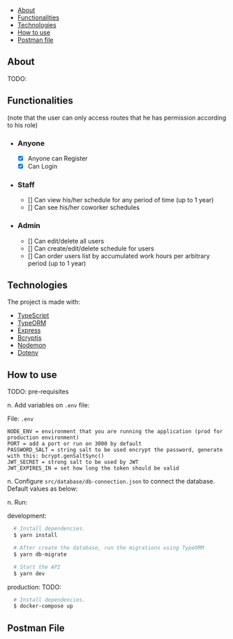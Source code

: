 - [About](#about)
- [Functionalities](#functionalities)
- [Technologies](#technologies)
- [How to use](#how-to-use)
- [Postman file](#postman-file)

<a id="about"></a>

## About

TODO:

<a id="functionalities"></a>

## Functionalities

(note that the user can only access routes that he has permission according to his role)

- ### **Anyone**

  - [x] Anyone can Register
  - [x] Can Login

- ### **Staff**

  - [] Can view his/her schedule for any period of time (up to 1 year)
  - [] Can see his/her coworker schedules

- ### **Admin**
  - [] Can edit/delete all users
  - [] Can create/edit/delete schedule for users
  - [] Can order users list by accumulated work hours per arbitrary period (up to 1 year)

<a id="technologies"></a>

## Technologies

The project is made with:

- [TypeScript](https://www.typescriptlang.org/)
- [TypeORM](https://typeorm.io/#/)
- [Express](https://expressjs.com/)
- [Bcryptjs](https://www.npmjs.com/package/bcryptjs)
- [Nodemon](https://nodemon.io/)
- [Dotenv](https://www.npmjs.com/package/dotenv)

<a id="how-to-use"></a>

## How to use

TODO: pre-requisites

n. Add variables on `.env` file:

File: `.env`

```text
NODE_ENV = environment that you are running the application (prod for production environment)
PORT = add a port or run on 3000 by default
PASSWORD_SALT = string salt to be used encrypt the password, generate with this: bcrypt.genSaltSync()
JWT_SECRET = strong salt to be used by JWT
JWT_EXPIRES_IN = set how long the token should be valid
```

n. Configure `src/database/db-connection.json` to connect the database. Default values as below:

n. Run:

development:

```sh
  # Install dependencies.
  $ yarn install

  # After create the database, run the migrations using TypeORM
  $ yarn db-migrate

  # Start the API
  $ yarn dev
```

production:
TODO:

```sh
  # Install dependencies.
  $ docker-compose up
```

<a id="postman-file"></a>

## Postman File
